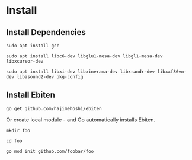 # Install

## Install Dependencies

```console
sudo apt install gcc

sudo apt install libc6-dev libglu1-mesa-dev libgl1-mesa-dev libxcursor-dev

sudo apt install libxi-dev libxinerama-dev libxrandr-dev libxxf86vm-dev libasound2-dev pkg-config
```

## Install Ebiten

```console
go get github.com/hajimehoshi/ebiten
```

Or create local module - and Go automatically installs Ebiten.

```console
mkdir foo

cd foo

go mod init github.com/foobar/foo
```